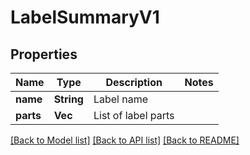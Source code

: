 # LabelSummaryV1

## Properties

Name | Type | Description | Notes
------------ | ------------- | ------------- | -------------
**name** | **String** | Label name | 
**parts** | **Vec<String>** | List of label parts | 

[[Back to Model list]](../README.md#documentation-for-models) [[Back to API list]](../README.md#documentation-for-api-endpoints) [[Back to README]](../README.md)


